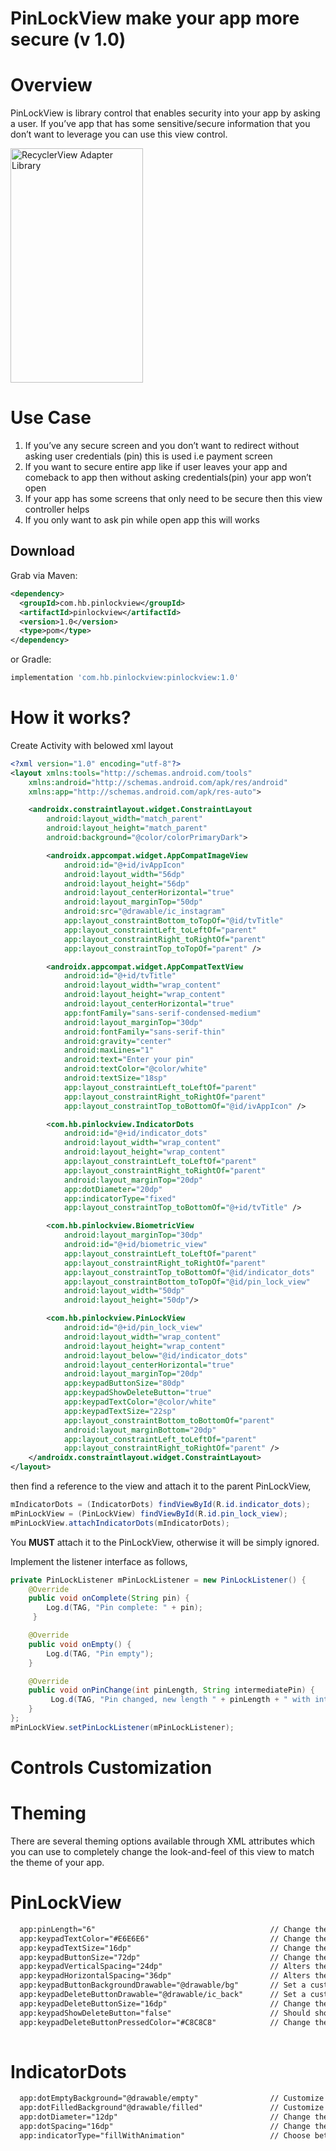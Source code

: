 # PinLockView make your app more secure (v 1.0) 

# Overview
PinLockView is library control that enables security into your app by asking a user. If you’ve app that has some sensitive/secure information that you don’t want to leverage you can use this view control.


<img alt="RecyclerView Adapter Library" src="https://github.com/mkrupal09/PinLView/blob/master/main.png" width = "212" height = "375"/>

# Use Case
1. If you’ve any secure screen and you don’t want to redirect without asking user credentials (pin) this is used i.e payment screen
2. If you want to secure entire app like if user leaves your app and comeback to app then without asking credentials(pin) your app won’t open
3. If your app has some screens that only need to be secure then this view controller helps
4. If you only want to ask pin while open app this will works

Download
--------

Grab via Maven:
```xml
<dependency>
  <groupId>com.hb.pinlockview</groupId>
  <artifactId>pinlockview</artifactId>
  <version>1.0</version>
  <type>pom</type>
</dependency>
```
or Gradle:
```groovy
implementation 'com.hb.pinlockview:pinlockview:1.0'
```

# How it works?

Create Activity with belowed xml layout

``` xml
<?xml version="1.0" encoding="utf-8"?>
<layout xmlns:tools="http://schemas.android.com/tools"
    xmlns:android="http://schemas.android.com/apk/res/android"
    xmlns:app="http://schemas.android.com/apk/res-auto">

    <androidx.constraintlayout.widget.ConstraintLayout
        android:layout_width="match_parent"
        android:layout_height="match_parent"
        android:background="@color/colorPrimaryDark">

        <androidx.appcompat.widget.AppCompatImageView
            android:id="@+id/ivAppIcon"
            android:layout_width="56dp"
            android:layout_height="56dp"
            android:layout_centerHorizontal="true"
            android:layout_marginTop="50dp"
            android:src="@drawable/ic_instagram"
            app:layout_constraintBottom_toTopOf="@id/tvTitle"
            app:layout_constraintLeft_toLeftOf="parent"
            app:layout_constraintRight_toRightOf="parent"
            app:layout_constraintTop_toTopOf="parent" />

        <androidx.appcompat.widget.AppCompatTextView
            android:id="@+id/tvTitle"
            android:layout_width="wrap_content"
            android:layout_height="wrap_content"
            android:layout_centerHorizontal="true"
            app:fontFamily="sans-serif-condensed-medium"
            android:layout_marginTop="30dp"
            android:fontFamily="sans-serif-thin"
            android:gravity="center"
            android:maxLines="1"
            android:text="Enter your pin"
            android:textColor="@color/white"
            android:textSize="18sp"
            app:layout_constraintLeft_toLeftOf="parent"
            app:layout_constraintRight_toRightOf="parent"
            app:layout_constraintTop_toBottomOf="@id/ivAppIcon" />

        <com.hb.pinlockview.IndicatorDots
            android:id="@+id/indicator_dots"
            android:layout_width="wrap_content"
            android:layout_height="wrap_content"
            app:layout_constraintLeft_toLeftOf="parent"
            app:layout_constraintRight_toRightOf="parent"
            android:layout_marginTop="20dp"
            app:dotDiameter="20dp"
            app:indicatorType="fixed"
            app:layout_constraintTop_toBottomOf="@+id/tvTitle" />

        <com.hb.pinlockview.BiometricView
            android:layout_marginTop="30dp"
            android:id="@+id/biometric_view"
            app:layout_constraintLeft_toLeftOf="parent"
            app:layout_constraintRight_toRightOf="parent"
            app:layout_constraintTop_toBottomOf="@id/indicator_dots"
            app:layout_constraintBottom_toTopOf="@id/pin_lock_view"
            android:layout_width="50dp"
            android:layout_height="50dp"/>

        <com.hb.pinlockview.PinLockView
            android:id="@+id/pin_lock_view"
            android:layout_width="wrap_content"
            android:layout_height="wrap_content"
            android:layout_below="@id/indicator_dots"
            android:layout_centerHorizontal="true"
            android:layout_marginTop="20dp"
            app:keypadButtonSize="80dp"
            app:keypadShowDeleteButton="true"
            app:keypadTextColor="@color/white"
            app:keypadTextSize="22sp"
            app:layout_constraintBottom_toBottomOf="parent"
            android:layout_marginBottom="20dp"
            app:layout_constraintLeft_toLeftOf="parent"
            app:layout_constraintRight_toRightOf="parent" />
    </androidx.constraintlayout.widget.ConstraintLayout>
</layout>
```
then find a reference to the view and attach it to the parent PinLockView,

```java
mIndicatorDots = (IndicatorDots) findViewById(R.id.indicator_dots);
mPinLockView = (PinLockView) findViewById(R.id.pin_lock_view);
mPinLockView.attachIndicatorDots(mIndicatorDots);

```
You **MUST** attach it to the PinLockView, otherwise it will be simply ignored.

Implement the listener interface as follows,

```java
private PinLockListener mPinLockListener = new PinLockListener() {
    @Override
    public void onComplete(String pin) {
        Log.d(TAG, "Pin complete: " + pin);
     }

    @Override
    public void onEmpty() {
        Log.d(TAG, "Pin empty");
    }

    @Override
    public void onPinChange(int pinLength, String intermediatePin) {
         Log.d(TAG, "Pin changed, new length " + pinLength + " with intermediate pin " + intermediatePin);
    }
};
mPinLockView.setPinLockListener(mPinLockListener);
```

# Controls Customization
# Theming

There are several theming options available through XML attributes which you can use to completely change the look-and-feel of this view to match the theme of your app.

# PinLockView
```xml
  app:pinLength="6"                                       // Change the pin length
  app:keypadTextColor="#E6E6E6"                           // Change the color of the keypad text
  app:keypadTextSize="16dp"                               // Change the text size in the keypad
  app:keypadButtonSize="72dp"                             // Change the size of individual keys/buttons
  app:keypadVerticalSpacing="24dp"                        // Alters the vertical spacing between the keypad buttons
  app:keypadHorizontalSpacing="36dp"                      // Alters the horizontal spacing between the keypad buttons
  app:keypadButtonBackgroundDrawable="@drawable/bg"       // Set a custom background drawable for the buttons
  app:keypadDeleteButtonDrawable="@drawable/ic_back"      // Set a custom drawable for the delete button
  app:keypadDeleteButtonSize="16dp"                       // Change the size of the delete button icon in the keypad
  app:keypadShowDeleteButton="false"                      // Should show the delete button, default is true
  app:keypadDeleteButtonPressedColor="#C8C8C8"            // Change the pressed/focused state color of the delete button
  
```

# IndicatorDots
```xml
  app:dotEmptyBackground="@drawable/empty"                // Customize the empty state of the dots
  app:dotFilledBackground"@drawable/filled"               // Customize the filled state of the dots
  app:dotDiameter="12dp"                                  // Change the diameter of the dots
  app:dotSpacing="16dp"                                   // Change the spacing between individual dots
  app:indicatorType="fillWithAnimation"                   // Choose between "fixed", "fill" and "fillWithAnimation"
```
